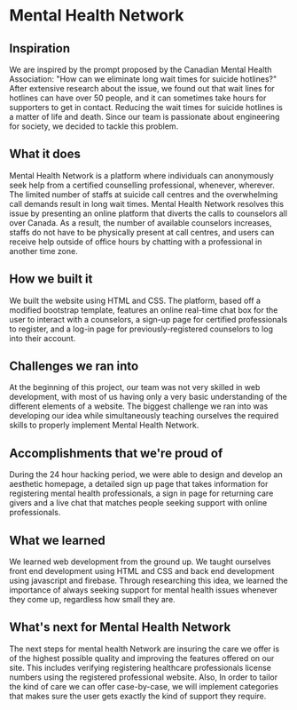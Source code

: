 # Mental Health Network

## Inspiration
We are inspired by the prompt proposed by the Canadian Mental Health Association: "How can we eliminate long wait times for suicide hotlines?" After extensive research about the issue, we found out that wait lines for hotlines can have over 50 people, and it can sometimes take hours for supporters to get in contact. Reducing the wait times for suicide hotlines is a matter of life and death. Since our team is passionate about engineering for society, we decided to tackle this problem.  

## What it does
Mental Health Network is a platform where individuals can anonymously seek help from a certified counselling professional, whenever, wherever. The limited number of staffs at suicide call centres and the overwhelming call demands result in long wait times. Mental Health Network resolves this issue by presenting an online platform that diverts the calls to counselors all over Canada. As a result, the number of available counselors increases, staffs do not have to be physically present at call centres, and users can receive help outside of office hours by chatting with a professional in another time zone.

## How we built it
We built the website using HTML and CSS. The platform, based off a modified bootstrap template, features an online real-time chat box for the user to interact with a counselors, a sign-up page for certified professionals to register, and a log-in page for previously-registered counselors to log into their account.

## Challenges we ran into
At the beginning of this project, our team was not very skilled in web development, with most of us having only a very basic understanding of the different elements of a website. The biggest challenge we ran into was developing our idea while simultaneously teaching ourselves the required skills to properly implement Mental Health Network.

## Accomplishments that we're proud of
During the 24 hour hacking period, we were able to design and develop an aesthetic homepage, a detailed sign up page that takes information for registering mental health professionals, a sign in page for returning care givers and a live chat that matches people seeking support with online professionals.

## What we learned
We learned web development from the ground up. We taught ourselves front end development using HTML and CSS and back end development using javascript and firebase. Through researching this idea, we learned the importance of always seeking support for mental health issues whenever they come up, regardless how small they are.

## What's next for Mental Health Network
The next steps for mental health Network are insuring the care we offer is of the highest possible quality and improving the features offered on our site. This includes verifying registering healthcare professionals license numbers using the registered professional website. Also, In order to tailor the kind of care we can offer case-by-case, we will implement categories that makes sure the user gets exactly the kind of support they require. 



